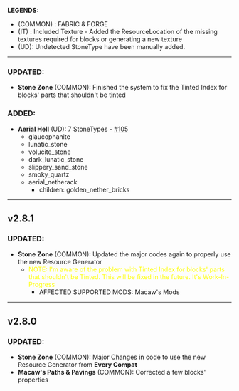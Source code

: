 **LEGENDS:**
- (COMMON) : FABRIC & FORGE
- (IT) : Included Texture - Added the ResourceLocation of the missing textures required for blocks or generating a new texture
- (UD): Undetected StoneType have been manually added.

---

### UPDATED:
- **Stone Zone** (COMMON): Finished the system to fix the Tinted Index for blocks' parts that shouldn't be tinted

### ADDED:
- **Aerial Hell** (UD): 7 StoneTypes - [#105](https://github.com/MehVahdJukaar/StoneZone/issues/105)
  - glaucophanite
  - lunatic_stone
  - volucite_stone
  - dark_lunatic_stone
  - slippery_sand_stone
  - smoky_quartz
  - aerial_netherack 
    - children: golden_nether_bricks

---

## v2.8.1

### UPDATED:
- **Stone Zone** (COMMON): Updated the major codes again to properly use the new Resource Generator
  - <span style="color: YELLOW;">NOTE: I'm aware of the problem with Tinted Index for blocks' parts that shouldn't be Tinted. This will be fixed in the future. It's Work-In-Progress</span>
    - AFFECTED SUPPORTED MODS: Macaw's Mods

---

## v2.8.0

### UPDATED: 
- **Stone Zone** (COMMON): Major Changes in code to use the new Resource Generator from **Every Compat** 
- **Macaw's Paths & Pavings** (COMMON): Corrected a few blocks' properties
